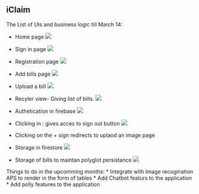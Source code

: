 ## iClaim
The List of UIs and business logic till March 14:

* Home page
  ![](images/image1.png)

* Sign in page
![](images/image2.png)

* Registration page
![](images/image3.png)

* Add bills page
![](images/image4.png)

* Upload a bill
![](images/image8.png)

* Recyler view- Giving list of bills.
  ![](images/image9.png)

* Authetication in firebase
![](images/image5.png)

* Clicking in : gives acces to sign out button
  ![](images/image10.png)

* Clicking on the + sign redirects to uplaod an image page

* Storage in firestore
![](images/image6.png)

* Storage of bills to maintan polyglot persistance
  ![](images/image7.png)

Things to do in the upcomming months:
    * Integrate with Image recogination APS to render in the form of tables
    * Add Chatbot featurs to the application
    * Add polly features to the application 